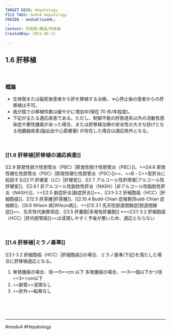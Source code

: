 ```yaml
---
TARGET DECK: Hepatology
FILE TAGS: medu4 Hepatology
FROZEN - medu4ClozeHL:
 : 
Context: 肝胆膵/概論/肝移植
CreatedDay: 2021-06-21

---
```


## 1.6 肝移植

<br>

### 概論
* 生体間または脳死後患者から肝を移植する治療。
 ※心停止後の患者からの肝移植は不可。
* 我が国での移植件数は緩やかに増加中(現在 70 件/年程度)。
* 下記が主たる適応疾患である。ただし、制御不能の肝胆道系以外の活動性感染症や悪性腫瘍があった場合、または肝移植治療の安全性の大きな妨げとなる他臓器疾患(脳出血や心筋梗塞) が存在した場合は適応除外となる。

<br>

### [[1.6 肝移植|肝移植の適応疾患]]
[[2.9 原発性胆汁性胆管炎〈PBC〉|原発性胆汁性胆管炎〈PBC〉]]、==[[4.6 原発性硬化性胆管炎〈PSC〉|原発性硬化性胆管炎〈PSC〉]]==、==B・C==型肝炎に起因する[[2.11 肝硬変〈LC〉|肝硬変]]、[[2.7 アルコール性肝障害|アルコール性肝硬変]]、[[2.6.1 非アルコール性脂肪性肝炎〈NASH〉|非アルコール性脂肪性肝炎〈NASH〉]]、==[[2.5 劇症肝炎|劇症肝炎]]==、[[3.1-3.2 肝細胞癌〈HCC〉|肝細胞癌]]、[[12.5 肝芽腫|肝芽腫]]、[[2.10.4 Budd-Chiari 症候群|Budd-Chiari 症候群]]、[[8.6 Wilson 病|Wilson病]]、==[[12.3.1 先天性胆道閉鎖症|胆道閉鎖症]]==、先天性代謝異常症、[[3.5 肝嚢胞|多発性肝嚢胞]]
\*==[[3.1-3.2 肝細胞癌〈HCC〉|肝内胆管癌]]==は浸潤しやすく予後が悪いため、適応とならない
<!--ID: 1659402837129-->




<br>

### [[1.6 肝移植|ミラノ基準]]
[[3.1-3.2 肝細胞癌〈HCC〉|肝細胞癌]]の場合、ミラノ基準(下記)を満たした場合に肝移植適応となる。
1. 単発腫瘍の場合、径==5==cm 以下
   多発腫瘍の場合、==3==個以下かつ径 ==3==cm以下 
2. ==脈管==浸潤なし
3. ==肝外==転移なし
<!--ID: 1624766942231-->


<br><br><br>

---
#medu4 #Hepatology 
